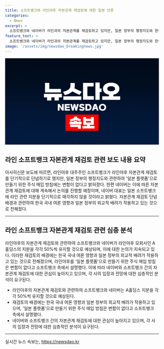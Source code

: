 ```yaml
---
title: 소프트뱅크와 라인야후 자본관계 재검토에 대한 일본 언론
categories:
  - News
excerpt: >
  소프트뱅크와 네이버가 라인과의 자본관계를 재검토하고 있지만, 일본 정부의 행정지도와 한국 내 여론이 영향을 미치고 있다. 총무성이 라인야후의 정보 유출 문제로 보안 강화를 요구하며 자본관계 재검토를 요구함에 따라 관련 논의가 진행 중이지만, 일본의 외교적 고려로 인해 단기적인 자본 이동은 어렵다는 것으로 알려졌다. 일본 측의 논의는 한일 관계에도 영향을 미치는 등 주목받고 있다.
feature_text: >
  소프트뱅크와 네이버가 라인과의 자본관계를 재검토하고 있지만, 일본 정부의 행정지도와 한국 내 여론이 영향을 미치고 있다. 총무성이 라인야후의 정보 유출 문제로 보안 강화를 요구하며 자본관계 재검토를 요구함에 따라 관련 논의가 진행 중이지만, 일본의 외교적 고려로 인해 단기적인 자본 이동은 어렵다는 것으로 알려졌다. 일본 측의 논의는 한일 관계에도 영향을 미치는 등 주목받고 있다.
image: '/assets/img/newsdao_breakingnews.jpg'
---
```


<p><img src="/assets/img/newsdao_breakingnews.jpg" alt="firstkoreanews 속보" /></p>

<h2 data-ke-size="size26">라인 소프트뱅크 자본관계 재검토 관련 보도 내용 요약</h2>

<p data-ke-size="size16">아사히신문 보도에 따르면, 라인야후 대주주인 소프트뱅크가 라인야후 자본관계 재검토를 단기적으로 단념하기로 했지만, 일본 정부의 행정지도와 관련하여 '일본 플랫폼'으로 만들기 위한 주식 매입 방침에는 변함이 없다고 밝혀졌다. 한편 네이버는 이에 따른 자본관계 재검토에 대해 계속해서 논의를 진행할 예정이며, 네이버 대표는 일본 소프트뱅크에 라인 관련 지분을 단기적으로 매각하지 않을 것이라고 밝혔다. 자본관계 재검토 단념 배경과 관련하여 한국 국내 여론 영향과 일본 정부의 외교적 배려가 작용하고 있는 것으로 전해졌다.</p>

<hr>

<h2 data-ke-size="size26">라인 소프트뱅크 자본관계 재검토 관련 심층 분석</h2>

<p data-ke-size="size16">라인야후의 자본관계 재검토와 관련하여 소프트뱅크와 네이버가 라인야후 모회사인 A홀딩스의 지분을 각각 50%씩 유지할 것으로 예상되며, 이에 대한 논의가 지속되고 있다. 이러한 재검토의 배경에는 한국 국내 여론 영향과 일본 정부의 외교적 배려가 작용하고 있는 것으로 전해졌으며, 라인야후를 '일본 플랫폼'으로 만들기 위한 주식 매입 방침은 변함이 없다고 소프트뱅크 측에서 설명했다. 이에 따라 네이버와 소프트뱅크 간의 자본관계 재검토에 대한 관심이 높아지고 있으며, 각 사의 입장과 전망에 대한 심층적인 분석이 요구된다.</p>

<ul>
  <li>라인야후의 자본관계 재검토와 관련하여 소프트뱅크와 네이버는 A홀딩스 지분을 각각 50%씩 유지할 것으로 예상된다.</li>
  <li>재검토의 배경에는 한국 국내 여론 영향과 일본 정부의 외교적 배려가 작용하고 있으며, '일본 플랫폼'으로 만들기 위한 주식 매입 방침은 변함이 없다고 소프트뱅크 측에서 설명했다.</li>
  <li>네이버와 소프트뱅크 간의 자본관계 재검토에 대한 관심이 높아지고 있으며, 각 사의 입장과 전망에 대한 심층적인 분석이 요구된다.</li>
</ul>

<hr>
실시간 뉴스 속보는, <a href="https://newsdao.kr" rel="dofollow">https://newsdao.kr</a>


